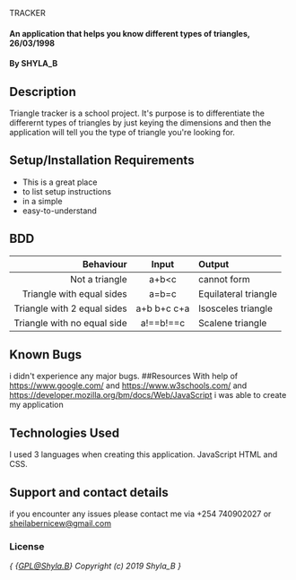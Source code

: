 TRACKER
#### An application that helps you know different types of triangles, 26/03/1998
#### By **SHYLA_B**
## Description
Triangle tracker is a school project. It's purpose is to differentiate the differernt types of triangles by just keying the dimensions and then the application will tell you the type of triangle you're looking for.
## Setup/Installation Requirements
* This is a great place
* to list setup instructions
* in a simple
* easy-to-understand
## BDD
|Behaviour                  | Input       | Output              |
|--------------------------:|:-----------:|:--------------------
|Not a triangle             | a+b<c       | cannot form         
|Triangle with equal sides  |a=b=c        | Equilateral triangle
|Triangle with 2 equal sides| a+b b+c c+a | Isosceles triangle 
|Triangle with no equal side| a!==b!==c   | Scalene triangle    
## Known Bugs
i  didn't experience any major bugs.
##Resources
With help of https://www.google.com/ and https://www.w3schools.com/ and https://developer.mozilla.org/bm/docs/Web/JavaScript i was able to create my application 
## Technologies Used
I used 3 languages when creating this application. JavaScript HTML and CSS.
## Support and contact details
if you encounter any issues please contact me via +254 740902027 or sheilabernicew@gmail.com
### License
*{ {GPL@Shyla.B} Copyright (c) 2019 Shyla_B
}*
